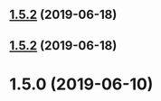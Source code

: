 ## [1.5.2](https://vm-csiltfs.clicksoftware.com/tfs/RD17/SO%20Suite/_git/npm-registry/compare/v1.5.1...v1.5.2) (2019-06-18)



## [1.5.2](https://vm-csiltfs.clicksoftware.com/tfs/RD17/SO%20Suite/_git/npm-registry/compare/v1.5.1...v1.5.2) (2019-06-18)



# 1.5.0 (2019-06-10)




